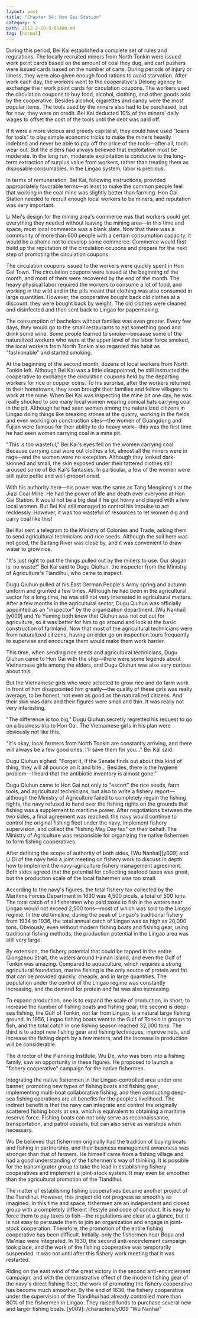 ```yaml
---
layout: post
title: "Chapter 54: Hon Gai Station"
category: 5
path: 2012-2-20-5-05400.md
tag: [normal]
---
```


During this period, Bei Kai established a complete set of rules and regulations. The locally recruited miners from North Tonkin were issued work point cards based on the amount of coal they dug, and cart pushers were issued cards based on the number of carts. During periods of injury or illness, they were also given enough food rations to avoid starvation. After work each day, the workers went to the cooperative's Delong agency to exchange their work point cards for circulation coupons. The workers used the circulation coupons to buy food, alcohol, clothing, and other goods sold by the cooperative. Besides alcohol, cigarettes and candy were the most popular items. The tools used by the miners also had to be purchased, but for now, they were on credit. Bei Kai deducted 10% of the miners' daily wages to offset the cost of the tools until the debt was paid off.

If it were a more vicious and greedy capitalist, they could have used "loans for tools" to play simple economic tricks to make the miners heavily indebted and never be able to pay off the price of the tools—after all, tools wear out. But the elders had always believed that exploitation must be moderate. In the long run, moderate exploitation is conducive to the long-term extraction of surplus value from workers, rather than treating them as disposable consumables. In the Lingao system, labor is precious.

In terms of remuneration, Bei Kai, following instructions, provided appropriately favorable terms—at least to make the common people feel that working in the coal mine was slightly better than farming. Hon Gai Station needed to recruit enough local workers to be miners, and reputation was very important.

Li Mei's design for the mining area's commerce was that workers could get everything they needed without leaving the mining area—in this time and space, most local commerce was a blank slate. Now that there was a community of more than 600 people with a certain consumption capacity, it would be a shame not to develop some commerce. Commerce would first build up the reputation of the circulation coupons and prepare for the next step of promoting the circulation coupons.

The circulation coupons issued to the workers were quickly spent in Hon Gai Town. The circulation coupons were issued at the beginning of the month, and most of them were recovered by the end of the month. The heavy physical labor required the workers to consume a lot of food, and working in the wild and in the pits meant that clothing was also consumed in large quantities. However, the cooperative bought back old clothes at a discount: they were bought back by weight. The old clothes were cleaned and disinfected and then sent back to Lingao for papermaking.

The consumption of bachelors without families was even greater. Every few days, they would go to the small restaurants to eat something good and drink some wine. Some people learned to smoke—because some of the naturalized workers who were at the upper level of the labor force smoked, the local workers from North Tonkin also regarded this habit as "fashionable" and started smoking.

At the beginning of the second month, dozens of local workers from North Tonkin left. Although Bei Kai was a little disappointed, he still instructed the cooperative to exchange the circulation coupons held by the departing workers for rice or copper coins. To his surprise, after the workers returned to their hometowns, they soon brought their families and fellow villagers to work at the mine. When Bei Kai was inspecting the mine pit one day, he was really shocked to see many local women wearing conical hats carrying coal in the pit. Although he had seen women among the naturalized citizens in Lingao doing things like breaking stones at the quarry, working in the fields, and even working on construction sites—the women of Guangdong and Fujian were famous for their ability to do heavy work—this was the first time he had seen women carrying coal in a mine pit.

"This is too wasteful," Bei Kai's eyes fell on the women carrying coal. Because carrying coal wore out clothes a lot, almost all the miners were in rags—and the women were no exception. Although they looked dark-skinned and small, the skin exposed under their tattered clothes still aroused some of Bei Kai's fantasies. In particular, a few of the women were still quite petite and well-proportioned.

With his authority here—his power was the same as Tang Menglong's at the Jiazi Coal Mine. He had the power of life and death over everyone at Hon Gai Station. It would not be a big deal if he got horny and played with a few local women. But Bei Kai still managed to control his impulse to act recklessly. However, it was too wasteful of resources to let women dig and carry coal like this!

Bei Kai sent a telegram to the Ministry of Colonies and Trade, asking them to send agricultural technicians and rice seeds. Although the soil here was not good, the Baitang River was close by, and it was convenient to draw water to grow rice.

"It's just right to put the things pulled out by the miners to use. Our slogan is: no waste!" Bei Kai said to Dugu Qiuhun, the inspector from the Ministry of Agriculture's Tiandihui, who came to inspect.

Dugu Qiuhun pulled at his East German People's Army spring and autumn uniform and grunted a few times. Although he had been in the agricultural sector for a long time, he was still not very interested in agricultural matters. After a few months in the agricultural sector, Dugu Qiuhun was officially appointed as an "inspector" by the organization department. [Wu Nanhai][y009] and Ye Yuming both knew that Qiuhun was not cut out for agriculture, so it was better for him to go around and look at the basic construction of farmland. Now that most of the agricultural technicians were from naturalized citizens, having an elder go on inspection tours frequently to supervise and encourage them would make them work harder.

This time, when sending rice seeds and agricultural technicians, Dugu Qiuhun came to Hon Gai with the ship—there were some legends about Vietnamese girls among the elders, and Dugu Qiuhun was also very curious about this.

But the Vietnamese girls who were selected to grow rice and do farm work in front of him disappointed him greatly—the quality of these girls was really average, to be honest, not even as good as the naturalized citizens. And their skin was dark and their figures were small and thin. It was really not very interesting.

"The difference is too big," Dugu Qiuhun secretly regretted his request to go on a business trip to Hon Gai. The Vietnamese girls in his plan were obviously not like this.

"It's okay, local farmers from North Tonkin are constantly arriving, and there will always be a few good ones. I'll save them for you..." Bei Kai said.

Dugu Qiuhun sighed: "Forget it, if the Senate finds out about this kind of thing, they will all pounce on it and bite... Besides, there is the hygiene problem—I heard that the antibiotic inventory is almost gone."

Dugu Qiuhun came to Hon Gai not only to "escort" the rice seeds, farm tools, and agricultural technicians, but also to write a fishery report—although the Ministry of Agriculture failed to completely regain the fishing rights, the navy refused to hand over the fishing rights on the grounds that fishing was a supplement to maritime power. After negotiations between the two sides, a final agreement was reached: the navy would continue to control the original fishing fleet under the navy, implement fishery supervision, and collect the "fishing May Day tax" on their behalf. The Ministry of Agriculture was responsible for organizing the native fishermen to form fishing cooperatives.

After defining the scope of authority of both sides, [Wu Nanhai][y009] and Li Di of the navy held a joint meeting on fishery work to discuss in depth how to implement the navy-agriculture fishery management agreement. Both sides agreed that the potential for collecting seafood taxes was great, but the production scale of the local fishermen was too small.

According to the navy's figures, the total fishery tax collected by the Maritime Forces Department in 1630 was 4,500 piculs, a total of 500 tons. The total catch of all fishermen who paid taxes to fish in the waters near Lingao would not exceed 2,500 tons—most of which was sold to the Lingao regime. In the old timeline, during the peak of Lingao's traditional fishery from 1934 to 1936, the total annual catch of Lingao was as high as 20,000 tons. Obviously, even without modern fishing boats and fishing gear, using traditional fishing methods, the production potential in the Lingao area was still very large.

By extension, the fishery potential that could be tapped in the entire Qiongzhou Strait, the waters around Hainan Island, and even the Gulf of Tonkin was amazing. Compared to aquaculture, which requires a strong agricultural foundation, marine fishing is the only source of protein and fat that can be provided quickly, cheaply, and in large quantities. The population under the control of the Lingao regime was constantly increasing, and the demand for protein and fat was also increasing.

To expand production, one is to expand the scale of production, in short, to increase the number of fishing boats and fishing gear; the second is deep-sea fishing, the Gulf of Tonkin, not far from Lingao, is a natural large fishing ground. In 1956, Lingao fishing boats went to the Gulf of Tonkin in groups to fish, and the total catch in one fishing season reached 32,000 tons. The third is to adopt new fishing gear and fishing techniques, improve nets, and increase the fishing depth by a few meters, and the increase in production will be considerable.

The director of the Planning Institute, Wu De, who was born into a fishing family, saw an opportunity in these figures. He proposed to launch a "fishery cooperative" campaign for the native fishermen.

Integrating the native fishermen in the Lingao-controlled area under one banner, promoting new types of fishing boats and fishing gear, implementing multi-boat collaborative fishing, and then conducting deep-sea fishing operations are all benefits for the people's livelihood. The indirect benefit is that the navy can integrate and control the originally scattered fishing boats at sea, which is equivalent to obtaining a maritime reserve force. Fishing boats can not only serve as reconnaissance, transportation, and patrol vessels, but can also serve as warships when necessary.

Wu De believed that fishermen originally had the tradition of buying boats and fishing in partnership, and their business management awareness was stronger than that of farmers. He himself came from a fishing village and had a good understanding of the fishermen's way of thinking. It is possible for the transmigrator group to take the lead in establishing fishery cooperatives and implement a joint-stock system. It may even be smoother than the agricultural promotion of the Tiandihui.

The matter of establishing fishing cooperatives became another project of the Tiandihui. However, this project did not progress as smoothly as imagined. In this time and space, fishermen are an independent and closed group with a completely different lifestyle and code of conduct. It is easy to force them to pay taxes to fish—the regulations are clear at a glance, but it is not easy to persuade them to join an organization and engage in joint-stock cooperation. Therefore, the promotion of the entire fishing cooperative has been difficult. Initially, only the fishermen near Bopu and Ma'niao were integrated. In 1630, the second anti-encirclement campaign took place, and the work of the fishing cooperative was temporarily suspended. It was not until after this fishery work meeting that it was restarted.

Riding on the east wind of the great victory in the second anti-encirclement campaign, and with the demonstrative effect of the modern fishing gear of the navy's direct fishing fleet, the work of promoting the fishery cooperative has become much smoother. By the end of 1630, the fishery cooperative under the supervision of the Tiandihui had already controlled more than 80% of the fishermen in Lingao. They raised funds to purchase several new and larger fishing boats.
[y009]: /characters/y009 "Wu Nanhai"